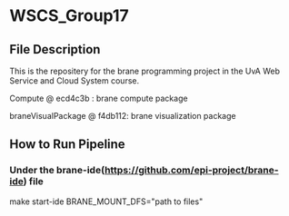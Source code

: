 # WSCS_Group17
## File Description
This is the repositery for the brane programming project in the UvA Web Service and Cloud System course.

Compute @ ecd4c3b : brane compute package

braneVisualPackage @ f4db112: brane visualization package
## How to Run Pipeline
### Under the brane-ide(https://github.com/epi-project/brane-ide) file
make start-ide BRANE_MOUNT_DFS="path to files"

